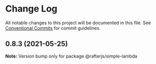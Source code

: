 # Change Log

All notable changes to this project will be documented in this file.
See [Conventional Commits](https://conventionalcommits.org) for commit guidelines.

## 0.8.3 (2021-05-25)

**Note:** Version bump only for package @rafterjs/simple-lambda
